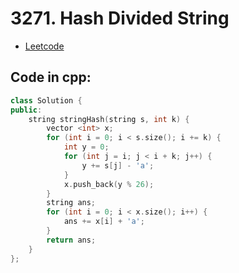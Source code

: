 # 3271. Hash Divided String
- [Leetcode](https://leetcode.com/problems/hash-divided-string/description/)
## Code in cpp:
```cpp
class Solution {
public:
    string stringHash(string s, int k) {
        vector <int> x;
        for (int i = 0; i < s.size(); i += k) {
            int y = 0;
            for (int j = i; j < i + k; j++) {
                y += s[j] - 'a';
            }
            x.push_back(y % 26);
        }
        string ans;
        for (int i = 0; i < x.size(); i++) {
            ans += x[i] + 'a';
        }
        return ans;
    }
};
```

